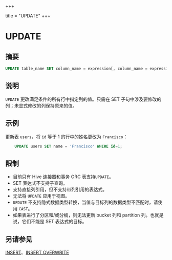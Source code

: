 +++

title = "UPDATE"
+++

# UPDATE

## 摘要

``` sql
UPDATE table_name SET column_name = expression[, column_name = expression, ... ] [ WHERE condition ]
```

## 说明

`UPDATE` 更改满足条件的所有行中指定列的值。只需在 SET 子句中涉及要修改的列；未显式修改的列保持原来的值。

## 示例

更新表 `users`，将 `id` 等于 1 的行中的姓名更改为 `Francisco`：

``` sql
    UPDATE users SET name = 'Francisco' WHERE id=1;
```

## 限制

- 目前只有 Hive 连接器和事务 ORC 表支持`UPDATE`。
- SET 表达式不支持子查询。
- 支持直接列引用，但不支持带列引用的表达式。
- 无法将 `UPDATE` 应用于视图。
- `UPDATE` 不支持隐式数据类型转换，当值与目标列的数据类型不匹配时，请使用 `CAST`。
- 如果表进行了分区和/或分桶，则无法更新 bucket 列和 partition 列。也就是说，它们不能是 SET 表达式的目标。

## 另请参见

[INSERT](./insert.md)、[INSERT OVERWRITE](./insert-overwrite.md)